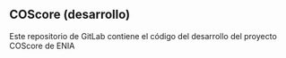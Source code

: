 ## COScore (desarrollo)

Este repositorio de GitLab contiene el código del desarrollo del proyecto COScore de ENIA